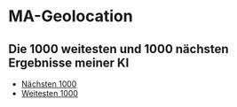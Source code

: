 # MA-Geolocation

## Die 1000 weitesten und 1000 nächsten Ergebnisse meiner KI

- [Nächsten 1000]([https://fabian.github.io/my-website/file1.html](https://legolas0612.github.io/MA-Geolocation/map_closest_1000.html))
- [Weitesten 1000]([https://fabian.github.io/my-website/file2.html](https://legolas0612.github.io/MA-Geolocation/map_furthest_1000.html))
